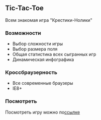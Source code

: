 ## Tic-Tac-Toe
Всем знакомая игра "Крестики-Нолики"

### Возможности
- Выбор сложности игры
- Выбор размера поля 
- Общая статистика всех сыгранных игр
- Динамическая инфографика

### Кроссбраузерность
- Все современные браузеры
- IE8+

### Посмотреть
Посмотреть игру можно по<a href="http://example.web-ulyanov.ru/frontend/tic-tac-toe/">ссылке</a>
